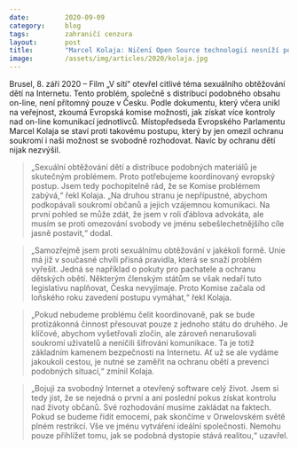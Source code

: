 ```yaml
---
date:         2020-09-09
category:     blog
tags:         zahraničí cenzura
layout:       post
title:        "Marcel Kolaja: Ničení Open Source technologií nesníží počet sexuálně obtěžovaných dětí"
image:        /assets/img/articles/2020/kolaja.jpg 
---
```



Brusel, 8. září 2020 – Film „V sítí“ otevřel citlivé téma sexuálního obtěžování dětí na Internetu. Tento problém, společně s distribucí podobného obsahu on-line, není přítomný pouze v Česku. Podle dokumentu, který včera unikl na veřejnost, zkoumá Evropská komise možnosti, jak získat více kontroly nad on-line komunikací jednotlivců. Místopředseda Evropského Parlamentu Marcel Kolaja se staví proti takovému postupu, který by jen omezil ochranu soukromí i naši možnost se svobodně rozhodovat. Navíc by ochranu dětí nijak nezvýšil.


 > „Sexuální obtěžování dětí a distribuce podobných materiálů je skutečným problémem. Proto potřebujeme koordinovaný evropský postup. Jsem tedy pochopitelně rád, že se Komise problémem zabývá,“ řekl Kolaja. „Na druhou stranu je nepřípustné, abychom podkopávali soukromí občanů a jejich vzájemnou komunikaci. Na první pohled se může zdát, že jsem v roli ďáblova advokáta, ale musím se proti omezování svobody ve jménu sebešlechetnějšího cíle jasně postavit,“ dodal.

 > „Samozřejmě jsem proti sexuálnímu obtěžování v jakékoli formě. Unie má již v současné chvíli přísná pravidla, která se snaží problém vyřešit. Jedná se například o pokuty pro pachatele a ochranu dětských obětí. Některým členským státům se však nedaří tuto legislativu naplňovat, Česka nevyjímaje. Proto Komise začala od loňského roku zavedení postupu vymáhat,“ řekl Kolaja.

 > „Pokud nebudeme problému čelit koordinovaně, pak se bude protizákonná činnost přesouvat pouze z jednoho státu do druhého. Je klíčové, abychom vyšetřovali zločin, ale zároveň nenarušovali soukromí uživatelů a neničili šifrování komunikace. Ta je totiž základním kamenem bezpečnosti na Internetu. Ať už se ale vydáme jakoukoli cestou, je nutné se zaměřit na ochranu obětí a prevenci podobných situací,“ zmínil Kolaja.

 > „Bojuji za svobodný Internet a otevřený software celý život. Jsem si tedy jist, že se nejedná o první a ani poslední pokus získat kontrolu nad životy občanů. Své rozhodování musíme zakládat na faktech. Pokud se budeme řídit emocemi, pak skončíme v Orwelovském světě plném restrikcí. Vše ve jménu vytváření ideální společnosti. Nemohu pouze přihlížet tomu, jak se podobná dystopie stává realitou,“ uzavřel.
